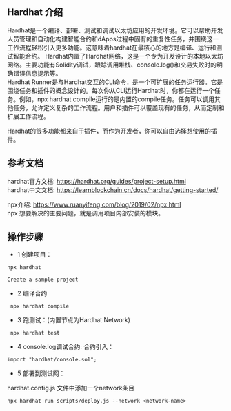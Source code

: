 ## Hardhat 介绍  
Hardhat是一个编译、部署、测试和调试以太坊应用的开发环境。它可以帮助开发人员管理和自动化构建智能合约和dApps过程中固有的重复性任务，并围绕这一工作流程轻松引入更多功能。这意味着hardhat在最核心的地方是编译、运行和测试智能合约。
Hardhat内置了Hardhat网络，这是一个专为开发设计的本地以太坊网络。主要功能有Solidity调试，跟踪调用堆栈、console.log()和交易失败时的明确错误信息提示等。  
Hardhat Runner是与Hardhat交互的CLI命令，是一个可扩展的任务运行器。它是围绕任务和插件的概念设计的。每次你从CLI运行Hardhat时，你都在运行一个任务。例如，npx hardhat compile运行的是内置的compile任务。任务可以调用其他任务，允许定义复杂的工作流程。用户和插件可以覆盖现有的任务，从而定制和扩展工作流程。

Hardhat的很多功能都来自于插件，而作为开发者，你可以自由选择想使用的插件。     

## 参考文档  
hardhat官方文档: https://hardhat.org/guides/project-setup.html   
hardhat中文文档: https://learnblockchain.cn/docs/hardhat/getting-started/   

 
npx介绍: https://www.ruanyifeng.com/blog/2019/02/npx.html  
npx 想要解决的主要问题，就是调用项目内部安装的模块。  

## 操作步骤
- 1 创建项目：
```
npx hardhat  

Create a sample project
```

- 2 编译合约
```
 npx hardhat compile
```

- 3 跑测试：(内置节点为Hardhat Network)
```
 npx hardhat test 
```

- 4 console.log调试合约:
合约引入：
```
import "hardhat/console.sol";
```

- 5 部署到测试网：

hardhat.config.js 文件中添加一个network条目

```
npx hardhat run scripts/deploy.js --network <network-name>
```

